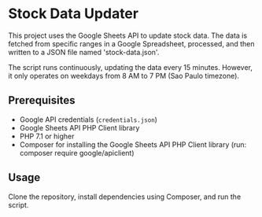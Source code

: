 # Stock Data Updater

This project uses the Google Sheets API to update stock data. The data is fetched from specific ranges in a Google Spreadsheet, processed, and then written to a JSON file named 'stock-data.json'. 

The script runs continuously, updating the data every 15 minutes. However, it only operates on weekdays from 8 AM to 7 PM (Sao Paulo timezone).

## Prerequisites

* Google API credentials (`credentials.json`)
* Google Sheets API PHP Client library
* PHP 7.1 or higher
* Composer for installing the Google Sheets API PHP Client library (run: composer require google/apiclient)

## Usage

Clone the repository, install dependencies using Composer, and run the script.